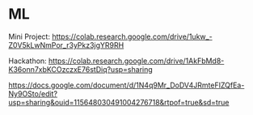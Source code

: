 # ML

Mini Project: https://colab.research.google.com/drive/1ukw_-Z0V5kLwNmPor_r3yPkz3jgYR9RH

Hackathon: https://colab.research.google.com/drive/1AkFbMd8-K36onn7xbKCOzczxE76stDiq?usp=sharing

https://docs.google.com/document/d/1N4q9Mr_DoDV4JRmteFIZQfEa-Ny9OSto/edit?usp=sharing&ouid=115648030491004276718&rtpof=true&sd=true
